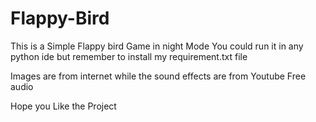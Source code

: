 # Flappy-Bird
This is a Simple Flappy bird Game in night Mode
You could run it in any python ide but remember to install my requirement.txt file

Images are from internet while the sound effects are from Youtube Free audio


Hope you Like the Project


